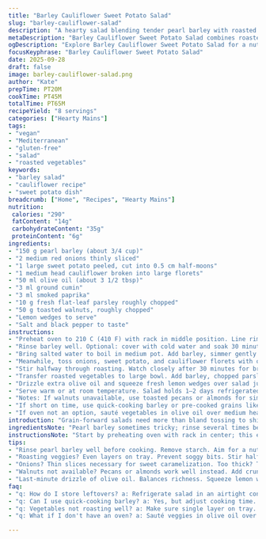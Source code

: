 ```yaml
---
title: "Barley Cauliflower Sweet Potato Salad"
slug: "barley-cauliflower-salad"
description: "A hearty salad blending tender pearl barley with roasted cauliflower and sweet potato. Aromatic spices and crunch from toasted nuts add layers. Brightened by lemon and fresh herbs. Vegan, gluten-ready, dairy-free. Practical, straightforward. Lots of textures, colors. Oven roasting caramelizes sugars for depth. Barley holds structure but softens to creamy bite. Quick soak shortcut tactic included. Adapt spice blend for subtle heat or earthy touch. Easy swap suggestions for nuts and herbs. Work-around if no oven or barley. Grain and veg roasted separately prevents sogginess. Timing adjusted slightly allowing visual and tactile doneness cues for flexible prep."
metaDescription: "Barley Cauliflower Sweet Potato Salad combines roasted veggies and hearty barley for a satisfying dish packed with flavor and texture"
ogDescription: "Explore Barley Cauliflower Sweet Potato Salad for a nutritious blend of chewy grains and roasted vegetables. Tasty and vibrant salad you’ll love"
focusKeyphrase: "Barley Cauliflower Sweet Potato Salad"
date: 2025-09-28
draft: false
image: barley-cauliflower-salad.png
author: "Kate"
prepTime: PT20M
cookTime: PT45M
totalTime: PT65M
recipeYield: "8 servings"
categories: ["Hearty Mains"]
tags:
- "vegan"
- "Mediterranean"
- "gluten-free"
- "salad"
- "roasted vegetables"
keywords:
- "barley salad"
- "cauliflower recipe"
- "sweet potato dish"
breadcrumb: ["Home", "Recipes", "Hearty Mains"]
nutrition: 
 calories: "290"
 fatContent: "14g"
 carbohydrateContent: "35g"
 proteinContent: "6g"
ingredients:
- "150 g pearl barley (about 3/4 cup)"
- "2 medium red onions thinly sliced"
- "1 large sweet potato peeled, cut into 0.5 cm half-moons"
- "1 medium head cauliflower broken into large florets"
- "50 ml olive oil (about 3 1/2 tbsp)"
- "3 ml ground cumin"
- "3 ml smoked paprika"
- "10 g fresh flat-leaf parsley roughly chopped"
- "50 g toasted walnuts, roughly chopped"
- "Lemon wedges to serve"
- "Salt and black pepper to taste"
instructions:
- "Preheat oven to 210 C (410 F) with rack in middle position. Line rimmed baking tray with parchment."
- "Rinse barley well. Optional: cover with cold water and soak 30 minutes to reduce cooking time and yield nuttier texture."
- "Bring salted water to boil in medium pot. Add barley, simmer gently. Cook 35 minutes, stirring occasionally. Taste often towards end. Barley should be tender but not mushy. Drain and rinse under cold water to halt cooking and cool grain."
- "Meanwhile, toss onions, sweet potato, and cauliflower florets with olive oil, cumin, smoked paprika, salt, and pepper right on lined baking tray. Spread evenly to one layer. Roast 35–40 minutes until edges caramelize and veggies yield easily when pierced but not falling apart."
- "Stir halfway through roasting. Watch closely after 30 minutes for browning. Aroma of roasting should be pronounced but not burnt."
- "Transfer roasted vegetables to large bowl. Add barley, chopped parsley, and walnuts. Season with more salt and pepper if needed. Toss gently but thoroughly to mix textures and flavors."
- "Drizzle extra olive oil and squeeze fresh lemon wedges over salad just before serving. The acid brightens and balances richness."
- "Serve warm or at room temperature. Salad holds 1–2 days refrigerated but can dry out. Add splash of water or olive oil when reheating or serving cold."
- "Notes: If walnuts unavailable, use toasted pecans or almonds for similar crunch and flavor. Parsley can swap with cilantro or basil depending on mood. Roasting spices can be adjusted to turmeric and coriander for earthier tones."
- "If short on time, use quick-cooking barley or pre-cooked grains like farro or quinoa but adjust roasting schedule slightly to keep texture contrast."
- "If oven not an option, sauté vegetables in olive oil over medium heat until soft and caramelized, about 15–20 minutes, stirring often to avoid burning."
introduction: "Grain-forward salads need more than bland tossing to shine. Pearl barley brings chew and subtle nuttiness but requires patience. Soaking cuts cooking time and draws out starch, better texture assured. Roasting veggies at high temp unlocks deep caramelized notes, boosts flavor beyond steaming or boiling—don’t rush it. Cauliflower with crisp edges, sweet potato tender but not mushy, contrast is key here. Onions release natural sugars, mingle with smoked paprika's subtle heat to build layers. Toasted walnuts add crunch and a buttery note. Bright green parsley finishes with freshness, detail. Lemon wedges lift all that richness, balance the fatty olive oil. Simple, yet composed with thought. Skip the em dash drama; straightforward technique wins. "
ingredientsNote: "Pearl barley sometimes tricky; rinse several times before cooking to remove excess starch, avoid gluey batch. Soaking grains roughly 30 minutes recommended to speed cooking and get nuttier flavor and softer bite. Sweet potato texture varies—choose firm, not too soft; cut uniform pieces so they roast evenly. Cauliflower florets should be similar size to sweet potato slices. Onion brings sweetness and moisture but avoid slices too thick or they won't caramelize properly. Olive oil essential for roasting; don’t skimp or vegetables dry out. Spice swap wise: cumin can be replaced with coriander powder; smoked paprika stands in for chili powder if you want less heat. Walnuts toasted dry in pan or oven until fragrant, watch strain carefully so they don’t burn. Parsley adds fresh, herbaceous counterpoint; cilantro or basil interpret flavor differently but work fine. Lemons for acidity; key to cut oil richness and bring brightness."
instructionsNote: "Start by preheating oven with rack in center; this ensures even heat circulation. While waiting, rinse barley thoroughly and decide on soaking based on time. Boiling barley at gentle simmer prevents bursting grains; stir occasionally to prevent sticking. Taste at 30 minutes for doneness, because old barley will take longer than fresh. Rinsing barley after cooking stops the cook and prevents mushiness. Toss veggies thoroughly in oil and spices on large tray so they roast evenly; single layer important for caramelization. Roast vegetables until golden spots appear and edges crisp or brown, signaling crunch development and flavor depth. Stir veggies midway to avoid over-browning on one spot. Mixing barley and vegetables off heat prevents wilting. Taste and adjust seasoning last; salt intensifies flavor but pushing can dry out salad. Lemon juice last-minute prevents bitterness and adds fresh smell. Serve immediately or cool to room temp. Leftovers keep well but refresh with drizzle of oil or lemon before eating. If no roasting option, sauté veggies on stove stirring often until softened and golden, though caramelization less intense."
tips:
- "Rinse pearl barley well before cooking. Remove starch. Aim for a nutty flavor. Soaking barley cut time. Soak for 30 minutes—great for texture."
- "Roasting veggies? Even layers on tray. Prevent soggy bits. Stir halfway. Check for caramelization. Aroma of roasting should fill your kitchen."
- "Onions? Thin slices necessary for sweet caramelization. Too thick? They might just steam instead. Sweet potato—look for firm texture. Uniform pieces roast better."
- "Walnuts not available? Pecans or almonds work well instead. Add crunch. Remember herbs? Parsley swaps with cilantro or basil for a fresh twist."
- "Last-minute drizzle of olive oil. Balances richness. Squeeze lemon wedges over before serving. High acidity lifts flavors and keeps the dish bright."
faq:
- "q: How do I store leftovers? a: Refrigerate salad in an airtight container. Good for 1-2 days. Best refreshed with olive oil or water when serving again."
- "q: Can I use quick-cooking barley? a: Yes, but adjust cooking time. Avoid mushiness. Keep an eye on texture; you want chewiness."
- "q: Vegetables not roasting well? a: Make sure single layer on tray. Stir often. High heat is key. If soggy, not enough oil or overcooked."
- "q: What if I don't have an oven? a: Sauté veggies in olive oil over medium heat. Caramelized takes longer, but tasty. Stir often to prevent burning."

---
```

